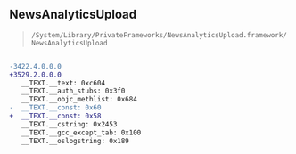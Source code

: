 ## NewsAnalyticsUpload

> `/System/Library/PrivateFrameworks/NewsAnalyticsUpload.framework/NewsAnalyticsUpload`

```diff

-3422.4.0.0.0
+3529.2.0.0.0
   __TEXT.__text: 0xc604
   __TEXT.__auth_stubs: 0x3f0
   __TEXT.__objc_methlist: 0x684
-  __TEXT.__const: 0x60
+  __TEXT.__const: 0x58
   __TEXT.__cstring: 0x2453
   __TEXT.__gcc_except_tab: 0x100
   __TEXT.__oslogstring: 0x189

```
